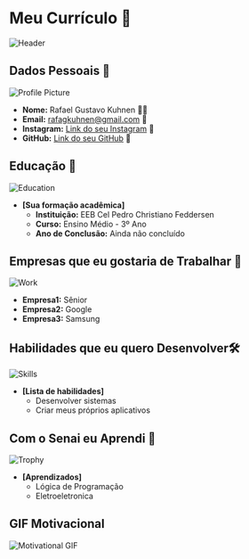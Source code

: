 
# Meu Currículo 🌟

![Header](https://cotuca.unicamp.br/wp-content/uploads/2019/04/androidbrillothings01-300x230.jpg)

## Dados Pessoais 📄
![Profile Picture](https://sgn.sesisenai.org.br/arquivos/cliente/a5/cf/61/a5cf611d350fe637db2d40cb2599dcf8/ScreenHunter1174.png)
- **Nome:** Rafael Gustavo Kuhnen 🙍‍♂️
- **Email:** rafagkuhnen@gmail.com 📧
- **Instagram:** [Link do seu Instagram](https://www.linkedin.com) 🔗
- **GitHub:** [Link do seu GitHub](https://github.com/RafaelKuhnen) 🔗

## Educação 🏫
![Education](https://images.unsplash.com/photo-1503676260728-1c00da094a0b?ixlib=rb-1.2.1&auto=format&fit=crop&w=50&q=80)
- **[Sua formação acadêmica]**  
  - **Instituição:** EEB Cel Pedro Christiano Feddersen
  - **Curso:** Ensino Médio - 3º Ano
  - **Ano de Conclusão:** Ainda não concluído

## Empresas que eu gostaria de Trabalhar 💼
![Work](https://images.unsplash.com/photo-1522071820081-009f0129c71c?ixlib=rb-1.2.1&auto=format&fit=crop&w=50&q=80)
  - **Empresa1:** Sênior
  - **Empresa2:** Google
  - **Empresa3:** Samsung

## Habilidades que eu quero Desenvolver🛠️
![Skills](https://images.unsplash.com/photo-1486312338219-ce68d2c6f44d?ixlib=rb-1.2.1&auto=format&fit=crop&w=50&q=80)
- **[Lista de habilidades]**
  - Desenvolver sistemas
  - Criar meus próprios aplicativos

## Com o Senai eu Aprendi 🎉
![Trophy](https://portal.fiero.org.br/storage/noticia/WKl2Bk5qmOIbzF3zCDrRRIbyjwMLfXCpJhe7FqPG.png)
- **[Aprendizados]**
  - Lógica de Programação
  - Eletroeletronica

## GIF Motivacional 
![Motivational GIF](https://gifmania.com.br/wp-content/uploads/2021/03/pessoa_especial_gif.gif)
